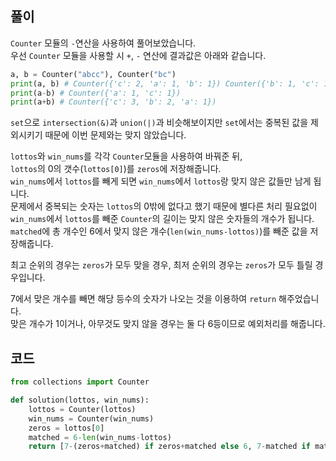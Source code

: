 ## 풀이

`Counter` 모듈의 `-`연산을 사용하여 풀어보았습니다.  
우선 `Counter` 모듈을 사용할 시 `+`, `-` 연산에 결과값은 아래와 같습니다.

```python
a, b = Counter("abcc"), Counter("bc")
print(a, b) # Counter({'c': 2, 'a': 1, 'b': 1}) Counter({'b': 1, 'c': 1})
print(a-b) # Counter({'a': 1, 'c': 1})
print(a+b) # Counter({'c': 3, 'b': 2, 'a': 1})
```

`set`으로 `intersection(&)`과 `union(|)`과 비슷해보이지만 `set`에서는 중복된 값을 제외시키기 때문에 이번 문제와는 맞지 않았습니다.

`lottos`와 `win_nums`를 각각 `Counter`모듈을 사용하여 바꿔준 뒤,  
`lottos`의 0의 갯수(`lottos[0]`)를 `zeros`에 저장해줍니다.  
`win_nums`에서 `lottos`를 빼게 되면 `win_nums`에서 `lottos`랑 맞지 않은 값들만 남게 됩니다.  
문제에서 중복되는 숫자는 `lottos`의 0밖에 없다고 했기 때문에 별다른 처리 필요없이 `win_nums`에서 `lottos`를 빼준 `Counter`의 길이는 맞지 않은 숫자들의 개수가 됩니다.  
`matched`에 총 개수인 6에서 맞지 않은 개수(`len(win_nums-lottos)`)를 빼준 값을 저장해줍니다.

최고 순위의 경우는 `zeros`가 모두 맞을 경우, 최저 순위의 경우는 `zeros`가 모두 틀릴 경우입니다.

7에서 맞은 개수를 빼면 해당 등수의 숫자가 나오는 것을 이용하여 `return` 해주었습니다.  
맞은 개수가 1이거나, 아무것도 맞지 않을 경우는 둘 다 6등이므로 예외처리를 해줍니다.

## 코드

```python
from collections import Counter

def solution(lottos, win_nums):
    lottos = Counter(lottos)
    win_nums = Counter(win_nums)
    zeros = lottos[0]
    matched = 6-len(win_nums-lottos)
    return [7-(zeros+matched) if zeros+matched else 6, 7-matched if matched else 6]
```
